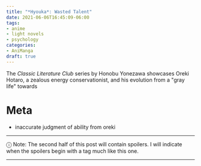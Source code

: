 ```yaml
---
title: "*Hyouka*: Wasted Talent"
date: 2021-06-06T16:45:09-06:00
tags:
- anime
- light novels
- psychology
categories:
- AniManga
draft: true
---
```


The *Classic Literature Club* series by Honobu Yonezawa showcases Oreki Hotaro, a zealous energy conservationist, and his evolution from a "gray life" towards


# Meta

- inaccurate judgment of ability from oreki

---
ⓘ Note: The second half of this post will contain spoilers. I will indicate when the spoilers begin with a tag much like this one.

---

<!--  LocalWords:  Hyouka Honobu Yonezawa Oreki Hotaro
 -->
